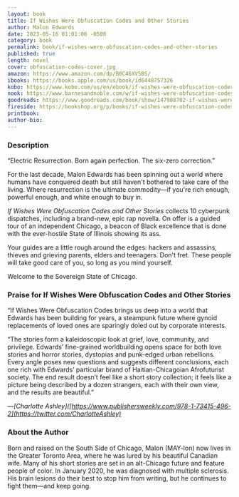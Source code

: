 ```yaml
---
layout: book
title: If Wishes Were Obfuscation Codes and Other Stories
author: Malon Edwards
date: 2023-05-16 01:01:00 -0500
category: book
permalink: book/if-wishes-were-obfuscation-codes-and-other-stories
published: true
length: novel
cover: obfuscation-codes-cover.jpg
amazon: https://www.amazon.com/dp/B0C46XV5BS/
ibooks: https://books.apple.com/us/book/id6448757326
kobo: https://www.kobo.com/us/en/ebook/if-wishes-were-obfuscation-codes-and-other-stories
nook: https://www.barnesandnoble.com/w/if-wishes-were-obfuscation-codes-and-other-stories-malon-edwards/1143432107
goodreads: https://www.goodreads.com/book/show/147988702-if-wishes-were-obfuscation-codes-and-other-stories
fireside: https://bookshop.org/p/books/if-wishes-were-obfuscation-codes-and-other-stories-malon-edwards/20039487
printbook:
author-bio:
---
```


### Description

“Electric Resurrection. Born again perfection. The six-zero correction.”

For the last decade, Malon Edwards has been spinning out a world where humans have conquered death but still haven't bothered to take care of the living. Where resurrection is the ultimate commodity—if you're rich enough, powerful enough, and white enough to buy in.

_If Wishes Were Obfuscation Codes and Other Stories_ collects 10 cyberpunk dispatches, including a brand-new, epic rap novella. On offer is a guided tour of an independent Chicago, a beacon of Black excellence that is done with the ever-hostile State of Illinois showing its ass.

Your guides are a little rough around the edges: hackers and assassins, thieves and grieving parents, elders and teenagers. Don't fret. These people will take good care of you, so long as you mind yourself.

Welcome to the Sovereign State of Chicago.

### Praise for If Wishes Were Obfuscation Codes and Other Stories

“If Wishes Were Obfuscation Codes brings us deep into a world that Edwards has been building for years, a steampunk future where gynoid replacements of loved ones are sparingly doled out by corporate interests. 

“The stories form a kaleidoscopic look at grief, love, community, and privilege. Edwards’ fine-grained worldbuilding opens space for both love stories and horror stories, dystopias and punk-edged urban rebellions. Every angle poses new questions and suggests different conclusions, each one rich with Edwards’ particular brand of Haitian-Chicagoian Afrofuturist society. The end result doesn’t feel like a short story collection; it feels like a picture being described by a dozen strangers, each with their own view, and the results are beautiful.”

—_[Charlotte Ashley]([https://www.publishersweekly.com/978-1-73415-496-2](https://twitter.com/CharlotteAshley)_


### About the Author

Born and raised on the South Side of Chicago, Malon (MAY-lon) now lives in the Greater Toronto Area, where he was lured by his beautiful Canadian wife. Many of his short stories are set in an alt-Chicago future and feature people of color. In January 2020, he was diagnosed with multiple sclerosis. His brain lesions do their best to stop him from writing, but he continues to fight them—and keep going. 
